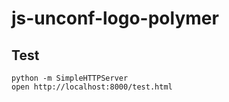 # js-unconf-logo-polymer

## Test

```
python -m SimpleHTTPServer
open http://localhost:8000/test.html
```
